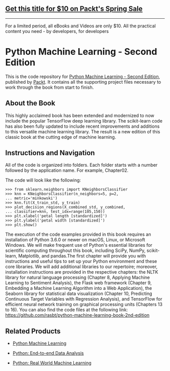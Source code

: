 ## [Get this title for $10 on Packt's Spring Sale](https://www.packt.com/B07030?utm_source=github&utm_medium=packt-github-repo&utm_campaign=spring_10_dollar_2022)
-----
For a limited period, all eBooks and Videos are only $10. All the practical content you need \- by developers, for developers

# Python Machine Learning - Second Edition
This is the code repository for [Python Machine Learning - Second Edition](https://www.packtpub.com/big-data-and-business-intelligence/python-machine-learning-second-edition?utm_source=github&utm_medium=repository&utm_campaign=9781787125933), published by [Packt](https://www.packtpub.com/?utm_source=github). It contains all the supporting project files necessary to work through the book from start to finish.
## About the Book
This highly acclaimed book has been extended and modernized to now include the popular TensorFlow deep learning library. The scikit-learn code has also been fully updated to include recent improvements and additions to this versatile machine learning library. The result is a new edition of this classic book at the cutting edge of machine learning.
## Instructions and Navigation
All of the code is organized into folders. Each folder starts with a number followed by the application name. For example, Chapter02.



The code will look like the following:
```
>>> from sklearn.neighbors import KNeighborsClassifier
>>> knn = KNeighborsClassifier(n_neighbors=5, p=2,
... metric='minkowski')
>>> knn.fit(X_train_std, y_train)
>>> plot_decision_regions(X_combined_std, y_combined,
... classifier=knn, test_idx=range(105,150))
>>> plt.xlabel('petal length [standardized]')
>>> plt.ylabel('petal width [standardized]')
>>> plt.show()
```

The execution of the code examples provided in this book requires an installation of Python 3.6.0 or newer on macOS, Linux, or Microsoft Windows. We will make frequent use of Python's essential libraries for scientific computing throughout this book, including SciPy, NumPy, scikit-learn, Matplotlib, and pandas.The first chapter will provide you with instructions and useful tips to set up your Python environment and these core libraries. We will add additional libraries to our repertoire; moreover, installation instructions are provided in the respective chapters: the NLTK library for natural language processing (Chapter 8, Applying Machine Learning to Sentiment Analysis), the Flask web framework (Chapter 9, Embedding a Machine Learning Algorithm into a Web Application), the Seaborn library for statistical data visualization (Chapter 10, Predicting Continuous Target Variables with Regression Analysis), and TensorFlow for efficient neural network training on graphical processing units (Chapters 13 to 16).
You can also find the code files at the following link:
https://github.com/rasbt/python-machine-learning-book-2nd-edition
## Related Products
* [Python Machine Learning](https://www.packtpub.com/big-data-and-business-intelligence/python-machine-learning?utm_source=github&utm_medium=repository&utm_campaign=9781783555130)

* [Python: End-to-end Data Analysis](https://www.packtpub.com/big-data-and-business-intelligence/python-end-end-data-analysis?utm_source=github&utm_medium=repository&utm_campaign=9781788394697)

* [Python: Real World Machine Learning](https://www.packtpub.com/big-data-and-business-intelligence/python-real-world-machine-learning?utm_source=github&utm_medium=repository&utm_campaign=9781787123212)


